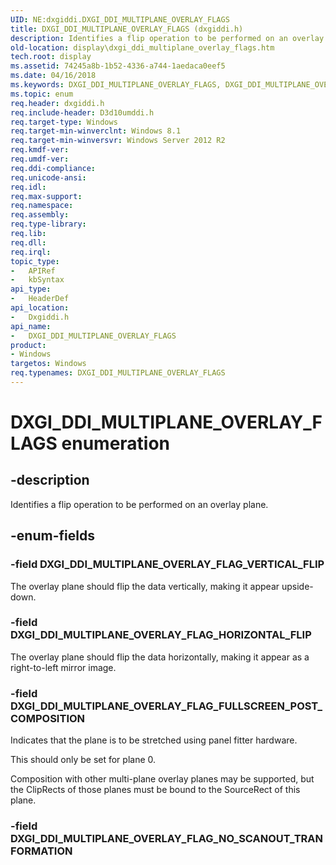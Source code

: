 ```yaml
---
UID: NE:dxgiddi.DXGI_DDI_MULTIPLANE_OVERLAY_FLAGS
title: DXGI_DDI_MULTIPLANE_OVERLAY_FLAGS (dxgiddi.h)
description: Identifies a flip operation to be performed on an overlay plane.
old-location: display\dxgi_ddi_multiplane_overlay_flags.htm
tech.root: display
ms.assetid: 74245a8b-1b52-4336-a744-1aedaca0eef5
ms.date: 04/16/2018
ms.keywords: DXGI_DDI_MULTIPLANE_OVERLAY_FLAGS, DXGI_DDI_MULTIPLANE_OVERLAY_FLAGS enumeration [Display Devices], DXGI_DDI_MULTIPLANE_OVERLAY_FLAG_HORIZONTAL_FLIP, DXGI_DDI_MULTIPLANE_OVERLAY_FLAG_VERTICAL_FLIP, DXGI_MULTIPLANE_OVERLAY_FLAG_FULLSCREEN_POST_COMPOSITION, display.dxgi_ddi_multiplane_overlay_flags, dxgiddi/DXGI_DDI_MULTIPLANE_OVERLAY_FLAGS, dxgiddi/DXGI_DDI_MULTIPLANE_OVERLAY_FLAG_HORIZONTAL_FLIP, dxgiddi/DXGI_DDI_MULTIPLANE_OVERLAY_FLAG_VERTICAL_FLIP, dxgiddi/DXGI_MULTIPLANE_OVERLAY_FLAG_FULLSCREEN_POST_COMPOSITION
ms.topic: enum
req.header: dxgiddi.h
req.include-header: D3d10umddi.h
req.target-type: Windows
req.target-min-winverclnt: Windows 8.1
req.target-min-winversvr: Windows Server 2012 R2
req.kmdf-ver:
req.umdf-ver:
req.ddi-compliance:
req.unicode-ansi:
req.idl:
req.max-support:
req.namespace:
req.assembly:
req.type-library:
req.lib:
req.dll:
req.irql:
topic_type:
-	APIRef
-	kbSyntax
api_type:
-	HeaderDef
api_location:
-	Dxgiddi.h
api_name:
-	DXGI_DDI_MULTIPLANE_OVERLAY_FLAGS
product:
- Windows
targetos: Windows
req.typenames: DXGI_DDI_MULTIPLANE_OVERLAY_FLAGS
---
```


# DXGI_DDI_MULTIPLANE_OVERLAY_FLAGS enumeration


## -description


Identifies a flip operation to be performed on an overlay plane.


## -enum-fields




### -field DXGI_DDI_MULTIPLANE_OVERLAY_FLAG_VERTICAL_FLIP

The overlay plane should flip the data vertically, making it appear upside-down.


### -field DXGI_DDI_MULTIPLANE_OVERLAY_FLAG_HORIZONTAL_FLIP

The overlay plane should flip the data horizontally, making it appear as a right-to-left mirror image.


### -field DXGI_DDI_MULTIPLANE_OVERLAY_FLAG_FULLSCREEN_POST_COMPOSITION

Indicates that the plane is to be stretched using panel fitter hardware.

This should only be set for plane 0.

Composition with other multi-plane overlay planes may be supported, but the ClipRects of those planes must be bound to the SourceRect of this plane.

### -field DXGI_DDI_MULTIPLANE_OVERLAY_FLAG_NO_SCANOUT_TRANFORMATION

